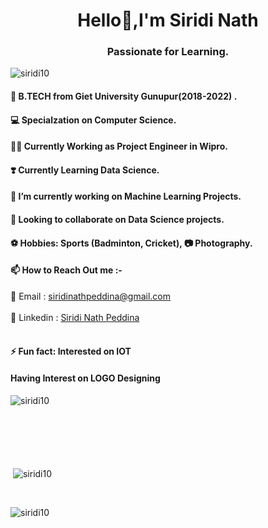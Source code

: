 <h1 align="center">Hello👋,<b>I'm Siridi Nath</b></h1>
<h3 align="center">Passionate for Learning.</h3>
<p align="left"> <img src="https://komarev.com/ghpvc/?username=siridi10&label=Profile%20views&color=0e75b6&style=flat" alt="siridi10" /> </p>
<h4 align="left"> 🔭 B.TECH from Giet University Gunupur(2018-2022) .</h4>
<h4 align="left"> 💻 Specialzation on Computer Science.</h4>
<h4 align="left"> 🧑‍💼 Currently Working as Project Engineer in Wipro.</h4>
<h4 align="left"> ❣️ Currently Learning Data Science.</h4>
<h4 align="left">🌈 I’m currently working on Machine Learning Projects.</h4>
<h4 align="left">👯 Looking to collaborate on Data Science projects.</h4>
<h4 align="left">⚽️ Hobbies: Sports (Badminton, Cricket), 📷 Photography.</h4>
<h4 align="left">📫 How to Reach Out me :- </h4>
    📍 Email : <a href="https://gmail.com/in/siridinathpeddina@gmail.com" target="_blank">siridinathpeddina@gmail.com</a><br><br>
    📍 Linkedin : <a href="https://linkedin.com/in/siridinath-peddina" target="_blank">Siridi Nath Peddina</a><br>
  <br>
<h4 align="left">⚡ Fun fact: Interested on IOT </h4>
<h4 align="left"> Having Interest on LOGO Designing</h4>

<p><img align="left" src="https://github-readme-stats.vercel.app/api/top-langs?username=siridi10&hide_border=true&theme=vision-friendly-dark" alt="siridi10" /></p><br><br><br><br><br><br>
<p>&nbsp;<img align="center" src="https://github-readme-stats.vercel.app/api?username=siridi10&show_icons=true&theme=radical" alt="siridi10" /></p><br>
<p><img align="center" src="https://github-readme-streak-stats.herokuapp.com/?user=siridi10&hide_border=true&theme=vision-friendly-dark" alt="siridi10" /></p>


